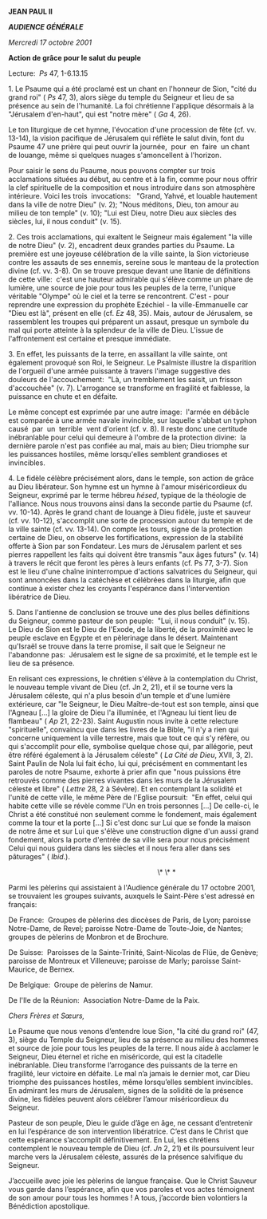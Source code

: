 **JEAN PAUL II**

***AUDIENCE GÉNÉRALE***

*Mercredi 17 octobre 2001*

**Action de grâce pour le salut du peuple**

Lecture:  *Ps* 47, 1-6.13.15

1. Le Psaume qui a été proclamé est un chant en l'honneur de Sion, "cité du grand roi" ( *Ps* 47, 3), alors siège du temple du Seigneur et lieu de sa présence au sein de l'humanité. La foi chrétienne l'applique désormais à la "Jérusalem d'en-haut", qui est "notre mère" ( *Ga* 4, 26).

Le ton liturgique de cet hymne, l'évocation d'une procession de fête (cf. vv. 13-14), la vision pacifique de Jérusalem qui réflète le salut divin, font du Psaume 47 une prière qui peut ouvrir la journée,  pour  en  faire  un chant de louange, même si quelques nuages s'amoncellent à l'horizon.

Pour saisir le sens du Psaume, nous pouvons compter sur trois acclamations situées au début, au centre et à la fin, comme pour nous offrir la clef spirituelle de la composition et nous introduire dans son atmosphère intérieure. Voici les trois  invocations:   "Grand, Yahvé, et louable hautement dans la ville de notre Dieu" (v. 2); "Nous méditons, Dieu, ton amour au milieu de ton temple" (v. 10); "Lui est Dieu, notre Dieu aux siècles des siècles, lui, il nous conduit" (v. 15).

2. Ces trois acclamations, qui exaltent le Seigneur mais également "la ville de notre Dieu" (v. 2), encadrent deux grandes parties du Psaume. La première est une joyeuse célébration de la ville sainte, la Sion victorieuse contre les assauts de ses ennemis, sereine sous le manteau de la protection divine (cf. vv. 3-8). On se trouve presque devant une litanie de définitions de cette ville:  c'est une hauteur admirable qui s'élève comme un phare de lumière, une source de joie pour tous les peuples de la terre, l'unique véritable "Olympe" où le ciel et la terre se rencontrent. C'est - pour reprendre une expression du prophète Ezéchiel - la ville-Emmanuelle car "Dieu est là", présent en elle (cf. *Ez* 48, 35). Mais, autour de Jérusalem, se rassemblent les troupes qui préparent un assaut, presque un symbole du mal qui porte atteinte à la splendeur de la ville de Dieu. L'issue de l'affrontement est certaine et presque immédiate.

3. En effet, les puissants de la terre, en assaillant la ville sainte, ont également provoqué son Roi, le Seigneur. Le Psalmiste illustre la disparition de l'orgueil d'une armée puissante à travers l'image suggestive des douleurs de l'accouchement:  "Là, un tremblement les saisit, un frisson d'accouchée" (v. 7). L'arrogance se transforme en fragilité et faiblesse, la puissance en chute et en défaite.

Le même concept est exprimée par une autre image:  l'armée en débâcle est comparée à une armée navale invincible, sur laquelle s'abbat un typhon causé  par  un  terrible  vent d'orient (cf. v. 8). Il reste donc une certitude inébranlable pour celui qui demeure à l'ombre de la protection divine:  la dernière parole n'est pas confiée au mal, mais au bien; Dieu triomphe sur les puissances hostiles, même lorsqu'elles semblent grandioses et invincibles.

4. Le fidèle célèbre précisément alors, dans le temple, son action de grâce au Dieu libérateur. Son hymne est un hymne à l'amour miséricordieux du Seigneur, exprimé par le terme hébreu *hésed*, typique de la théologie de l'alliance. Nous nous trouvons ainsi dans la seconde partie du Psaume (cf. vv. 10-14). Après le grand chant de louange à Dieu fidèle, juste et sauveur (cf. vv. 10-12), s'accomplit une sorte de procession autour du temple et de la ville sainte (cf. vv. 13-14). On compte les tours, signe de la protection certaine de Dieu, on observe les fortifications, expression de la stabilité offerte à Sion par son Fondateur. Les murs de Jérusalem parlent et ses pierres rappellent les faits qui doivent être transmis "aux âges futurs" (v. 14) à travers le récit que feront les pères à leurs enfants (cf. Ps 77, 3-7). Sion est le lieu d'une chaîne ininterrompue d'actions salvatrices du Seigneur, qui sont annoncées dans la catéchèse et célébrées dans la liturgie, afin que continue à exister chez les croyants l'espérance dans l'intervention libératrice de Dieu.

5. Dans l'antienne de conclusion se trouve une des plus belles définitions du Seigneur, comme pasteur de son peuple:  "Lui, il nous conduit" (v. 15). Le Dieu de Sion est le Dieu de l'Exode, de la liberté, de la proximité avec le peuple esclave en Egypte et en pèlerinage dans le désert. Maintenant qu'Israël se trouve dans la terre promise, il sait que le Seigneur ne l'abandonne pas:  Jérusalem est le signe de sa proximité, et le temple est le lieu de sa présence.

En relisant ces expressions, le chrétien s'élève à la contemplation du Christ, le nouveau temple vivant de Dieu (cf. Jn 2, 21), et il se tourne vers la Jérusalem céleste, qui n'a plus besoin d'un temple et d'une lumière extérieure, car "le Seigneur, le Dieu Maître-de-tout est son temple, ainsi que l'Agneau \[...\] la gloire de Dieu l'a illuminée, et l'Agneau lui tient lieu de flambeau" ( *Ap* 21, 22-23). Saint Augustin nous invite à cette relecture "spirituelle", convaincu que dans les livres de la Bible, "il n'y a rien qui concerne uniquement la ville terrestre, mais que tout ce qui s'y réfère, ou qui s'accomplit pour elle, symbolise quelque chose qui, par allégorie, peut être référé également à la Jérusalem céleste" ( *La Cité de Dieu*, XVII, 3, 2). Saint Paulin de Nola lui fait écho, lui qui, précisément en commentant les paroles de notre Psaume, exhorte à prier afin que "nous puissions être retrouvés comme des pierres vivantes dans les murs de la Jérusalem céleste et libre" ( *Lettre* 28, 2 à Sévère). Et en contemplant la solidité et l'unité de cette ville, le même Père de l'Eglise poursuit:  "En effet, celui qui habite cette ville se révèle comme l'Un en trois personnes \[...\] De celle-ci, le Christ a été constitué non seulement comme le fondement, mais également comme la tour et la porte \[...\] Si c'est donc sur Lui que se fonde la maison de notre âme et sur Lui que s'élève une construction digne d'un aussi grand fondement, alors la porte d'entrée de sa ville sera pour nous précisément Celui qui nous guidera dans les siècles et il nous fera aller dans ses pâturages" ( *Ibid*.).

                                                                             \\* \\* \*

Parmi les pèlerins qui assistaient à l'Audience générale du 17 octobre 2001, se trouvaient les groupes suivants, auxquels le Saint-Père s'est adressé en français:

De France:  Groupes de pèlerins des diocèses de Paris, de Lyon; paroisse Notre-Dame, de Revel; paroisse Notre-Dame de Toute-Joie, de Nantes; groupes de pèlerins de Monbron et de Brochure.

De Suisse:  Paroisses de la Sainte-Trinité, Saint-Nicolas de Flüe, de Genève; paroisse de Montreux et Villeneuve; paroisse de Marly; paroisse Saint-Maurice, de Bernex.

De Belgique:  Groupe de pèlerins de Namur.

De l'Ile de la Réunion:  Association Notre-Dame de la Paix.

*Chers Frères et Sœurs,*

Le Psaume que nous venons d’entendre loue Sion, "la cité du grand roi" (47, 3), siège du Temple du Seigneur, lieu de sa présence au milieu des hommes et source de joie pour tous les peuples de la terre. Il nous aide à acclamer le Seigneur, Dieu éternel et riche en miséricorde, qui est la citadelle inébranlable. Dieu transforme l’arrogance des puissants de la terre en fragilité, leur victoire en défaite. Le mal n’a jamais le dernier mot, car Dieu triomphe des puissances hostiles, même lorsqu’elles semblent invincibles. En admirant les murs de Jérusalem, signes de la solidité de la présence divine, les fidèles peuvent alors célébrer l’amour miséricordieux du Seigneur.

Pasteur de son peuple, Dieu le guide d’âge en âge, ne cessant d’entretenir en lui l’espérance de son intervention libératrice. C’est dans le Christ que cette espérance s’accomplit définitivement. En Lui, les chrétiens contemplent le nouveau temple de Dieu (cf. *Jn* 2, 21) et ils poursuivent leur marche vers la Jérusalem céleste, assurés de la présence salvifique du Seigneur.

J’accueille avec joie les pèlerins de langue française. Que le Christ Sauveur vous garde dans l’espérance, afin que vos paroles et vos actes témoignent de son amour pour tous les hommes ! A tous, j’accorde bien volontiers la Bénédiction apostolique.